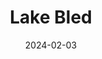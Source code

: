 ---
title: "Lake Bled"
excerpt: "Where reflection of the spire reposes in Triglav's grandeur"
layout: gallery
gallery_name: "bled"
date: 2024-02-03
tags:
  - 🚤Lake
header:
  overlay_image: cover/bled-afterglow-3v1.jpg
---
